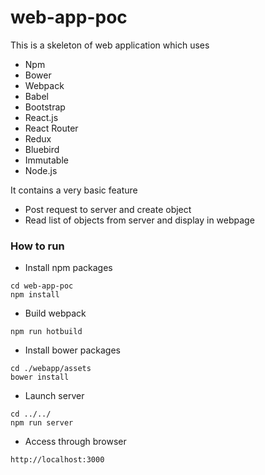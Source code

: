 # web-app-poc
This is a skeleton of web application which uses
* Npm
* Bower
* Webpack
* Babel
* Bootstrap
* React.js
* React Router
* Redux
* Bluebird
* Immutable
* Node.js

It contains a very basic feature
* Post request to server and create object
* Read list of objects from server and display in webpage

### How to run
* Install npm packages
```
cd web-app-poc
npm install
```
* Build webpack
```
npm run hotbuild
```
* Install bower packages
```
cd ./webapp/assets
bower install
```
* Launch server
```
cd ../../
npm run server
```
* Access through browser
```
http://localhost:3000
```
